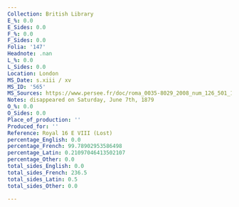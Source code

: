 ```yaml
---
Collection: British Library
E_%: 0.0
E_Sides: 0.0
F_%: 0.0
F_Sides: 0.0
Folia: '147'
Headnote: .nan
L_%: 0.0
L_Sides: 0.0
Location: London
MS_Date: s.xiii / xv
MS_ID: '565'
MS_Sources: https://www.persee.fr/doc/roma_0035-8029_2008_num_126_501_1431 ; https://www.arlima.net//mss/united_kingdom/london/british_library/royal/16_E_VIII.html
Notes: disappeared on Saturday, June 7th, 1879
O_%: 0.0
O_Sides: 0.0
Place_of_production: ''
Produced_for: ''
Reference: Royal 16 E VIII (Lost)
percentage_English: 0.0
percentage_French: 99.78902953586498
percentage_Latin: 0.21097046413502107
percentage_Other: 0.0
total_sides_English: 0.0
total_sides_French: 236.5
total_sides_Latin: 0.5
total_sides_Other: 0.0

---
```

